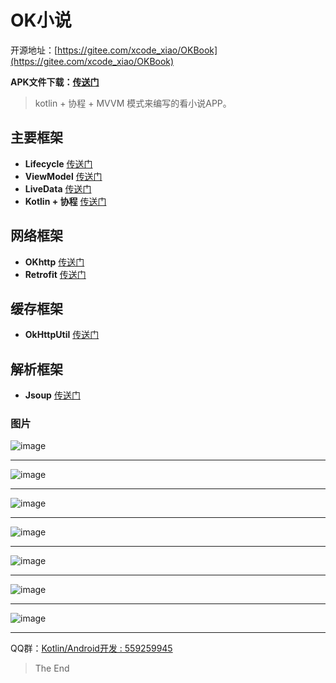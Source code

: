 # OK小说 
开源地址：[https://gitee.com/xcode_xiao/OKBook](https://gitee.com/xcode_xiao/OKBook)

**APK文件下载：[传送门](https://fir.im/OkBook)**
> kotlin + 协程 + MVVM 模式来编写的看小说APP。

## 主要框架
- **Lifecycle**  [传送门](https://developer.android.com/topic/libraries/architecture/lifecycle)
- **ViewModel** [传送门](https://developer.android.com/topic/libraries/architecture/viewmodel)
- **LiveData**  [传送门](https://developer.android.com/topic/libraries/architecture/livedata)
- **Kotlin + 协程** [传送门](https://github.com/Kotlin/kotlinx.coroutines)
## 网络框架
- **OKhttp**  [传送门](https://github.com/square/okhttp)
- **Retrofit** [传送门](https://github.com/square/retrofit)
## 缓存框架
- **OkHttpUtil** [传送门](https://gitee.com/xcode_xiao/OkHttpHelper)
## 解析框架
- **Jsoup** [传送门](https://jsoup.org/)

### 图片
![image](http://upload-images.jianshu.io/upload_images/1014308-b8b609279fdac0a9.jpg?imageMogr2/auto-orient/strip%7CimageView2/2/w/1240)

----------------

![image](http://upload-images.jianshu.io/upload_images/1014308-207c62130cb2ad62.jpg?imageMogr2/auto-orient/strip%7CimageView2/2/w/1240)

----------------

![image](http://upload-images.jianshu.io/upload_images/1014308-1d467de2599a5511.jpg?imageMogr2/auto-orient/strip%7CimageView2/2/w/1240)

----------------

![image](http://upload-images.jianshu.io/upload_images/1014308-5fbab3f178e6b83e.jpg?imageMogr2/auto-orient/strip%7CimageView2/2/w/1240)

----------------

![image](http://upload-images.jianshu.io/upload_images/1014308-017b260d963803cb.jpg?imageMogr2/auto-orient/strip%7CimageView2/2/w/1240)

----------------

![image](http://upload-images.jianshu.io/upload_images/1014308-90fade9690dfcc1d.jpg?imageMogr2/auto-orient/strip%7CimageView2/2/w/1240)

----------------

![image](http://upload-images.jianshu.io/upload_images/1014308-0f2f0de2f72705e0.jpg?imageMogr2/auto-orient/strip%7CimageView2/2/w/1240)

----------------


QQ群：[Kotlin/Android开发 : 559259945](https://jq.qq.com/?_wv=1027&k=52jzweZ)

> The End
